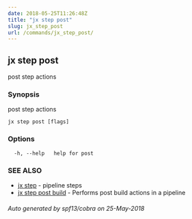 ```yaml
---
date: 2018-05-25T11:26:48Z
title: "jx step post"
slug: jx_step_post
url: /commands/jx_step_post/
---
```

## jx step post

post step actions

### Synopsis

post step actions

```
jx step post [flags]
```

### Options

```
  -h, --help   help for post
```

### SEE ALSO

* [jx step](/commands/jx_step/)	 - pipeline steps
* [jx step post build](/commands/jx_step_post_build/)	 - Performs post build actions in a pipeline

###### Auto generated by spf13/cobra on 25-May-2018
